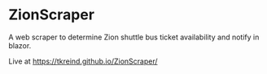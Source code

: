 # ZionScraper
A web scraper to determine Zion shuttle bus ticket availability and notify in blazor.

Live at https://tkreind.github.io/ZionScraper/
